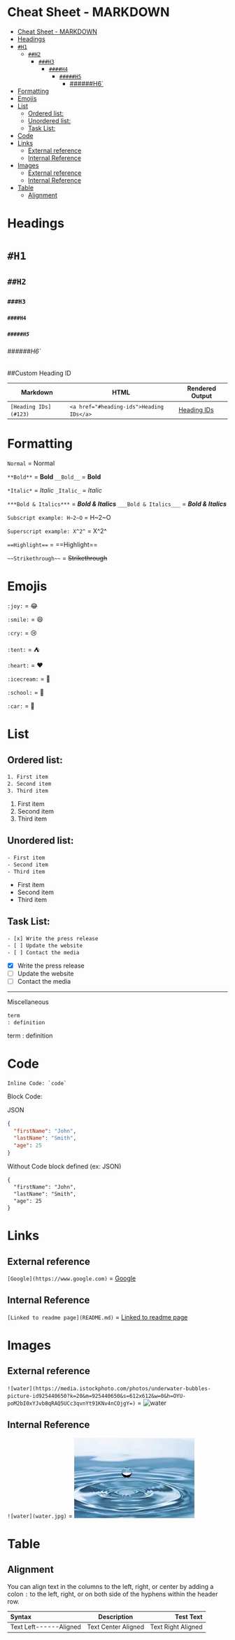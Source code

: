 # Cheat Sheet - MARKDOWN

<!-- TOC -->

- [Cheat Sheet - MARKDOWN](#cheat-sheet---markdown)
- [Headings](#headings)
- [`#H1`](#h1)
  - [`##H2`](#h2)
    - [`###H3`](#h3)
      - [`####H4`](#h4)
        - [`#####H5`](#h5)
          - [######H6`](#h6)
- [Formatting](#formatting)
- [Emojis](#emojis)
- [List](#list)
  - [Ordered list:](#ordered-list)
  - [Unordered list:](#unordered-list)
  - [Task List:](#task-list)
- [Code](#code)
- [Links](#links)
  - [External reference](#external-reference)
  - [Internal Reference](#internal-reference)
- [Images](#images)
  - [External reference](#external-reference-1)
  - [Internal Reference](#internal-reference-1)
- [Table](#table)
  - [Alignment](#alignment)

<!-- /TOC -->

# Headings

# `#H1`

## `##H2`

### `###H3`

#### `####H4`

##### `#####H5`

###### ######H6`

##Custom Heading ID


| Markdown                | HTML                                       | Rendered Output  |
| ----------------------- | ------------------------------------------ | ---------------- |
| `[Heading IDs](#123)` | `<a href="#heading-ids">Heading IDs</a>` | [Heading IDs](#123) |

# Formatting

`Normal`  = Normal

 `**Bold**`  = **Bold**
 `__Bold__`  = __Bold__

`*Italic*` = *Italic*
`_Italic_` = _Italic_

`***Bold & Italics***` = ***Bold & Italics***
`___Bold & Italics___` = ___Bold & Italics___

`Subscript example: H~2~O` = H~2~O

`Superscript example: X^2^` = X^2^

`==Highlight==` = ==Highlight==

`~~Strikethrough~~` = ~~Strikethrough~~

# Emojis

`:joy:` = 😂

`:smile:` = 😄

`:cry:` = 😢

`:tent:` = ⛺️

`:heart:` = ❤️

`:icecream:` = 🍦

`:school:` = 🏫

`:car:` = 🚗

# List

## Ordered list:

```
1. First item
2. Second item
3. Third item
```

1. First item
2. Second item
3. Third item

## Unordered list:

```
- First item
- Second item
- Third item
```

- First item
- Second item
- Third item

## Task List:

```
- [x] Write the press release
- [ ] Update the website
- [ ] Contact the media
```

- [X] Write the press release
- [ ] Update the website
- [ ] Contact the media

---

Miscellaneous

```
term
: definition
```

term
: definition


# Code 

```
Inline Code: `code`
```

Block Code: 

JSON

```JSON
{
  "firstName": "John",
  "lastName": "Smith",
  "age": 25
}
```
Without Code block defined (ex: JSON)

```
{
  "firstName": "John",
  "lastName": "Smith",
  "age": 25
}
```


# Links

## External reference

`[Google](https://www.google.com)` = [Google](https://www.google.com)

## Internal Reference

`[Linked to readme page](README.md)` = [Linked to readme page](README.md)

# Images

## External reference

`![water](https://media.istockphoto.com/photos/underwater-bubbles-picture-id925440650?k=20&m=925440650&s=612x612&w=0&h=OYU-poM2bI0xYJvb8qRAQ5UCc3qvnYt91KNv4nCOjgY=)` = ![water](https://media.istockphoto.com/photos/underwater-bubbles-picture-id925440650?k=20&m=925440650&s=612x612&w=0&h=OYU-poM2bI0xYJvb8qRAQ5UCc3qvnYt91KNv4nCOjgY=)



## Internal Reference

`![water](water.jpg)` = ![water](Images/water.jpg)

# Table

## Alignment

You can align text in the columns to the left, right, or center by adding a colon `:` to the left, right, or on both side of the hyphens within the header row.



| Syntax                    | Description |            Test Text     |
| :-----------       |    :-------------:   |          ---------------: |
| Text Left------Aligned| Text Center Aligned           | Text Right Aligned       |

